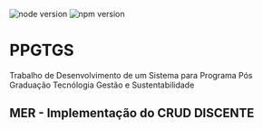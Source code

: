![node version](https://img.shields.io/badge/node-v10.9.0-brightgreen.svg)
![npm version](https://img.shields.io/badge/NPM-v6.2.0-green.svg)
# PPGTGS
Trabalho de Desenvolvimento de um Sistema para Programa Pós Graduação Tecnólogia Gestão e Sustentabilidade

## MER - Implementação do CRUD DISCENTE
